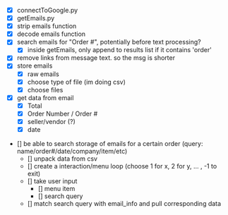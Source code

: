 - [x] connectToGoogle.py
- [x] getEmails.py
- [x] strip emails function
- [x] decode emails function
- [x] search emails for "Order #", potentially before text processing?
    - [x] inside getEmails, only append to results list if it contains 'order'
- [x] remove links from message text. so the msg is shorter
- [x] store emails
    - [x] raw emails
    - [x] choose type of file (im doing csv)
    - [x] choose files
- [x] get data from email
    - [x] Total
    - [x] Order Number / Order #
    - [x] seller/vendor (?)
    - [x] date

- [] be able to search storage of emails for a certain order (query: name/order#/date/company/item/etc)
    - [] unpack data from csv
    - [] create a interaction/menu loop (choose 1 for x, 2 for y, ... , -1 to exit)
    - [] take user input
        - [] menu item
        - [] search query
    - [] match search query with email_info and pull corresponding data